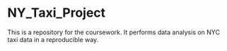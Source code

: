 # NY_Taxi_Project

This is a repository for the coursework. It performs data analysis on NYC taxi data in a reproducible way. 

